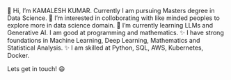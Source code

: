 👋 Hi, I’m KAMALESH KUMAR. Currently I am pursuing Masters degree in Data Science. 
👀 I’m interested in colloborating with like minded peoples to explore more in data science domain. 
🌱 I’m currently learning LLMs and Generative AI. I am good at programming and mathematics. 
✨ I have strong foundations in Machine Learning, Deep Learning, Mathematics and Statistical Analysis.
✨ I am skilled at Python, SQL, AWS, Kubernetes, Docker.

Lets get in touch! 😄

<!---
Kamalesh-Kumar-19/Kamalesh-Kumar-19 is a ✨ special ✨ repository because its `README.md` (this file) appears on your GitHub profile.
You can click the Preview link to take a look at your changes.
--->

